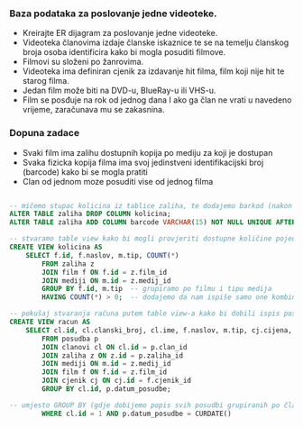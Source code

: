 ### Baza podataka za poslovanje jedne videoteke.
- Kreirajte ER dijagram za poslovanje jedne videoteke.
- Videoteka članovima izdaje članske iskaznice te se na temelju članskog broja osoba identificira kako bi mogla posuditi filmove.
- Filmovi su složeni po žanrovima.
- Videoteka ima definiran cjenik za izdavanje hit filma, film koji nije hit te starog filma.
- Jedan film može biti na DVD-u, BlueRay-u ili VHS-u.
- Film se posđuje na rok od jednog dana I ako ga član ne vrati u navedeno vrijeme, zaračunava mu se zakasnina.

### Dopuna zadace
- Svaki film ima zalihu dostupnih kopija po mediju za koji je dostupan
- Svaka fizicka kopija filma ima svoj jedinstveni identifikacijski broj (barcode) kako bi se mogla pratiti
- Clan od jednom moze posuditi vise od jednog filma


```sql

-- mičemo stupac kolicina iz tablice zaliha, te dodajemo barkod (nakon ovoga bi se u bazu morala ubaciti svaka pojedina kopija filma sa vlastitim barkodom)
ALTER TABLE zaliha DROP COLUMN kolicina; 
ALTER TABLE zaliha ADD COLUMN barcode VARCHAR(15) NOT NULL UNIQUE AFTER id; 

-- stvaramo table view kako bi mogli provjeriti dostupne količine pojedinih filmova
CREATE VIEW kolicina AS
    SELECT f.id, f.naslov, m.tip, COUNT(*)
        FROM zaliha z
        JOIN film f ON f.id = z.film_id
        JOIN mediji ON m.id = z.medij_id
        GROUP BY f.id, m.tip  -- grupiramo po filmu i tipu medija
        HAVING COUNT(*) > 0;  -- dodajemo da nam ispiše samo one kombinacije film-medij za koje postoje dostupne količine

-- pokušaj stvaranja računa putem table view-a kako bi dobili ispis posuđenih filmova za određenog člana i točno određeni dan
CREATE VIEW racun AS
    SELECT cl.id, cl.clanski_broj, cl.ime, f.naslov, m.tip, cj.cijena, p.datum_posudbe
        FROM posudba p
        JOIN clanovi cl ON cl.id = p.clan_id
        JOIN zaliha z ON z.id = p.zaliha_id
        JOIN mediji ON m.id = z.medij_id
        JOIN film f ON f.id = z.film_id
        JOIN cjenik cj ON cj.id = f.cjenik_id
        GROUP BY cl.id, p.datum_posudbe;

-- umjesto GROUP BY (gdje dobijemo popis svih posudbi grupiranih po članovima i danu) mogla bi se dodati WHERE klauzula sa uvjetom točno određenog člana i tekućeg dana, primjerice
        WHERE cl.id = 1 AND p.datum_posudbe = CURDATE()


```
